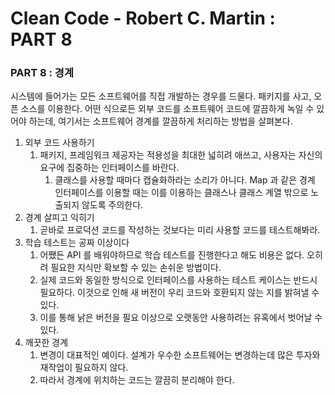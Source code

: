 # Clean Code - Robert C. Martin : PART 8

### PART 8 : 경계

시스템에 들어가는 모든 소프트웨어를 직접 개발하는 경우를 드물다. 패키지를 사고, 오픈 소스를 이용한다. 어떤 식으로든 외부 코드를 소프트웨어 코드에 깔끔하게 녹일 수 있어야 하는데, 여기서는 소프트웨어 경계를 깔끔하게 처리하는 방법을 살펴본다.

1. 외부 코드 사용하기
    1. 패키지, 프레임워크 제공자는 적용성을 최대한 넓히려 애쓰고, 사용자는 자신의 요구에 집중하는 인터페이스를 바란다.
        1. 클래스를 사용할 때마다 캡슐화하라는 소리가 아니다. Map 과 같은 경계 인터페이스를 이용할 때는 이를 이용하는 클래스나 클래스 계열 밖으로 노출되지 않도록 주의한다. 
2. 경계 살피고 익히기
    1. 곧바로 프로덕션 코드를 작성하는 것보다는 미리 사용할 코드를 테스트해봐라.
3. 학습 테스트는 공짜 이상이다
    1. 어쨌든 API 를 배워야하므로 학습 테스트를 진행한다고 해도 비용은 없다. 오히려 필요한 지식만 확보할 수 있는 손쉬운 방법이다.
    2. 실제 코드와 동일한 방식으로 인터페이스를 사용하는 테스트 케이스는 반드시 필요하다. 이것으로 인해 새 버전이 우리 코드와 호환되지 않는 지를 밝혀낼 수 있다.
    3. 이를 통해 낡은 버전을 필요 이상으로 오랫동안 사용하려는 유혹에서 벗어날 수 있다.
4. 깨끗한 경계
    1. 변경이 대표적인 예이다. 설계가 우수한 소프트웨어는 변경하는데 많은 투자와 재작업이 필요하지 않다.
    2. 따라서 경계에 위치하는 코드는 깔끔히 분리해야 한다.